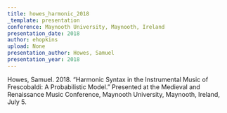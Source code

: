 ```yaml
---
title: howes_harmonic_2018
_template: presentation
conference: Maynooth University, Maynooth, Ireland
presentation_date: 2018
author: ehopkins
upload: None
presentation_author: Howes, Samuel
presentation_year: 2018
---
```

Howes, Samuel. 2018. “Harmonic Syntax in the Instrumental Music of Frescobaldi: A Probabilistic Model.” Presented at the Medieval and Renaissance Music Conference, Maynooth University, Maynooth, Ireland, July 5.